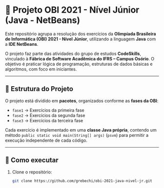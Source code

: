 # 🧠 Projeto OBI 2021 - Nível Júnior (Java - NetBeans)

Este repositório agrupa a resolução dos exercícios da **Olimpíada Brasileira de Informática (OBI) 2021 - Nível Júnior**, utilizando a linguagem **Java** com a **IDE NetBeans**.

O projeto faz parte das atividades do grupo de estudos **CodeSkills**, vinculado à **Fábrica de Software Acadêmica do IFRS – Campus Osório**. O objetivo é praticar lógica de programação, estruturas de dados básicas e algoritmos, com foco em iniciantes.

---

## 📁 Estrutura do Projeto

O projeto está dividido em **pacotes**, organizados conforme as **fases da OBI**:

- `fase1` → Exercícios da primeira fase
- `fase2` → Exercícios da segunda fase
- `fase3` → Exercícios da terceira fase

Cada exercício é implementado em uma **classe Java própria**, contendo um método `public static void main(String[] args)` (`psvm`) para permitir a execução independente de cada código.

---

## 🚀 Como executar

1. Clone o repositório:
   ```bash
   git clone https://github.com/grebechi/obi-2021-java-nivel-jr.git
